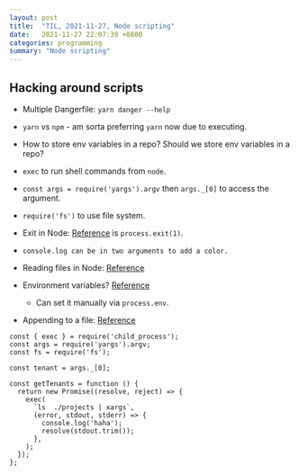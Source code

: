 ```yaml
---
layout: post
title:  "TIL, 2021-11-27, Node scripting"
date:   2021-11-27 22:07:39 +0800
categories: programming
summary: "Node scripting"
---
```


## Hacking around scripts

- Multiple Dangerfile: `yarn danger --help`
- `yarn` vs `npm` - am sorta preferring `yarn` now due to executing.
- How to store env variables in a repo? Should we store env variables in a repo?
- `exec` to run shell commands from `node`.
- `const args = require('yargs').argv` then `args._[0]` to access the argument.
- `require('fs')` to use file system.

- Exit in Node: [Reference](https://stackoverflow.com/questions/5266152/how-to-exit-in-node-js) is `process.exit(1)`.
- `console.log can be in two arguments to add a color.`
- Reading files in Node: [Reference](https://nodejs.dev/learn/reading-files-with-nodejs)
- Environment variables? [Reference](https://itnext.io/how-to-use-environment-variables-in-node-js-cb2ef0e9574a)
  - Can set it manually via `process.env`.
- Appending to a file: [Reference](https://stackoverflow.com/questions/3459476/how-to-append-to-a-file-in-node)

```
const { exec } = require('child_process');
const args = require('yargs').argv;
const fs = require('fs');

const tenant = args._[0];

const getTenants = function () {
  return new Promise((resolve, reject) => {
    exec(
      `ls  ./projects | xargs`,
      (error, stdout, stderr) => {
        console.log('haha');
        resolve(stdout.trim());
      },
    );
  });
};
```
